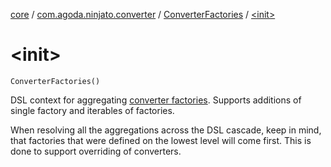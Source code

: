 [core](../../index.md) / [com.agoda.ninjato.converter](../index.md) / [ConverterFactories](index.md) / [&lt;init&gt;](./-init-.md)

# &lt;init&gt;

`ConverterFactories()`

DSL context for aggregating [converter factories](../-body-converter/-factory/index.md).
Supports additions of single factory and iterables of factories.

When resolving all the aggregations across the DSL cascade, keep in mind,
that factories that were defined on the lowest level will come first.
This is done to support overriding of converters.

